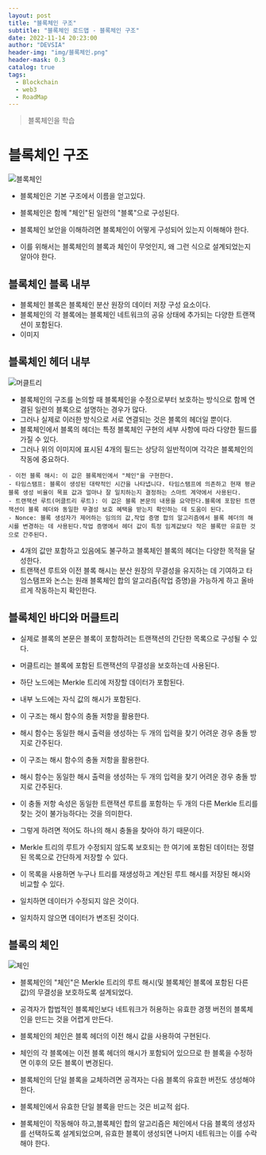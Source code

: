 ```yaml
---
layout: post
title: "블록체인 구조"
subtitle: "블록체인 로드맵 - 블록체인 구조"
date: 2022-11-14 20:23:00
author: "DEVSIA"
header-img: "img/블록체인.png"
header-mask: 0.3
catalog: true
tags:
  - Blockchain
  - web3
  - RoadMap
---
```


> 블록체인을 학습

# 블록체인 구조

![블록체인](https://user-images.githubusercontent.com/88940298/194268577-489f8a7a-7407-451a-aca1-cd3b1482be45.jpeg)

- 블록체인은 기본 구조에서 이름을 얻고있다.
- 블록체인은 함께 "체인"된 일련의 "블록"으로 구성된다.

- 블록체인 보안을 이해하려면 블록체인이 어떻게 구성되어 있는지 이해해야 한다.
- 이를 위해서는 블록체인의 블록과 체인이 무엇인지, 왜 그런 식으로 설계되었는지 알아야 한다.

## 블록체인 블록 내부

- 블록체인 블록은 블록체인 분산 원장의 데이터 저장 구성 요소이다.
- 블록체인의 각 블록에는 블록체인 네트워크의 공유 상태에 추가되는 다양한 트랜잭션이 포함된다.
- 이미지

## 블록체인 헤더 내부

![머클트리](https://user-images.githubusercontent.com/88940298/194268535-283fcf24-6c15-4ee4-ac8a-09c234e0e2be.png)

- 블록체인의 구조를 논의할 때 블록체인을 수정으로부터 보호하는 방식으로 함께 연결된 일련의 블록으로 설명하는 경우가 많다.
- 그러나 실제로 이러한 방식으로 서로 연결되는 것은 블록의 헤더일 뿐이다.
- 블록체인에서 블록의 헤더는 특정 블록체인 구현의 세부 사항에 따라 다양한 필드를 가질 수 있다.
- 그러나 위의 이미지에 표시된 4개의 필드는 상당히 일반적이며 각각은 블록체인의 작동에 중요하다.

```
- 이전 블록 해시: 이 값은 블록체인에서 "체인"을 구현한다.
- 타임스탬프: 블록이 생성된 대략적인 시간을 나타냅니다. 타임스탬프에 의존하고 현재 평균 블록 생성 비율이 목표 값과 얼마나 잘 일치하는지 결정하는 스마트 계약에서 사용된다.
- 트랜잭션 루트(머클트리 루트): 이 값은 블록 본문의 내용을 요약한다.블록에 포함된 트랜잭션이 블록 헤더와 동일한 무결성 보호 혜택을 받는지 확인하는 데 도움이 된다.
- Nonce: 블록 생성자가 제어하는 ​​임의의 값,작업 증명 합의 알고리즘에서 블록 헤더의 해시를 변경하는 데 사용된다.작업 증명에서 헤더 값이 특정 임계값보다 작은 블록만 유효한 것으로 간주된다.
```

- 4개의 값만 포함하고 있음에도 불구하고 블록체인 블록의 헤더는 다양한 목적을 달성한다.
- 트랜잭션 루트와 이전 블록 해시는 분산 원장의 무결성을 유지하는 데 기여하고 타임스탬프와 논스는 원래 블록체인 합의 알고리즘(작업 증명)을 가능하게 하고 올바르게 작동하는지 확인한다.

## 블록체인 바디와 머클트리

- 실제로 블록의 본문은 블록이 포함하려는 트랜잭션의 간단한 목록으로 구성될 수 있다.
- 머클트리는 블록에 포함된 트랜잭션의 무결성을 보호하는데 사용된다.
- 하단 노드에는 Merkle 트리에 저장할 데이터가 포함된다.

- 내부 노드에는 자식 값의 해시가 포함된다.
- 이 구조는 해시 함수의 충돌 저항을 활용한다.
- 해시 함수는 동일한 해시 출력을 생성하는 두 개의 입력을 찾기 어려운 경우 충돌 방지로 간주된다.
- 이 구조는 해시 함수의 충돌 저항을 활용한다.
- 해시 함수는 동일한 해시 출력을 생성하는 두 개의 입력을 찾기 어려운 경우 충돌 방지로 간주된다.

- 이 충돌 저항 속성은 동일한 트랜잭션 루트를 포함하는 두 개의 다른 Merkle 트리를 찾는 것이 불가능하다는 것을 의미한다.
- 그렇게 하려면 적어도 하나의 해시 충돌을 찾아야 하기 때문이다.
- Merkle 트리의 루트가 수정되지 않도록 보호되는 한 여기에 포함된 데이터는 정렬된 목록으로 간단하게 저장할 수 있다.

- 이 목록을 사용하면 누구나 트리를 재생성하고 계산된 루트 해시를 저장된 해시와 비교할 수 있다.
- 일치하면 데이터가 수정되지 않은 것이다.
- 일치하지 않으면 데이터가 변조된 것이다.

## 블록의 체인

![체인](https://user-images.githubusercontent.com/88940298/194268650-33602eed-b351-4721-b5b5-d9e90bfdb6ad.jpeg)

- 블록체인의 "체인"은 Merkle 트리의 루트 해시(및 블록체인 블록에 포함된 다른 값)의 무결성을 보호하도록 설계되었다.

- 공격자가 합법적인 블록체인보다 네트워크가 허용하는 유효한 경쟁 버전의 블록체인을 만드는 것을 어렵게 만든다.
- 블록체인의 체인은 블록 헤더의 이전 해시 값을 사용하여 구현된다.
- 체인의 각 블록에는 이전 블록 헤더의 해시가 포함되어 있으므로 한 블록을 수정하면 이후의 모든 블록이 변경된다.
- 블록체인의 단일 블록을 교체하려면 공격자는 다음 블록의 유효한 버전도 생성해야 한다.

- 블록체인에서 유효한 단일 블록을 만드는 것은 비교적 쉽다.
- 블록체인이 작동해야 하고,블록체인 합의 알고리즘은 체인에서 다음 블록의 생성자를 선택하도록 설계되었으며, 유효한 블록이 생성되면 나머지 네트워크는 이를 수락해야 한다.

